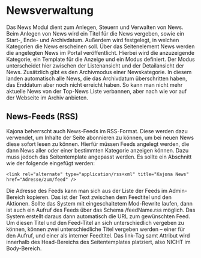 # Newsverwaltung

Das News Modul dient zum Anlegen, Steuern und Verwalten von News. 
Beim Anlegen von News wird ein Titel für die News vergeben, sowie ein Start-, Ende- und Archivdatum. Außerdem wird festgelegt, in welchen Kategorien die News erscheinen soll.
Über das Seitenelement News werden die angelegten News im Portal veröffentlicht. Hierbei wird die anzuzeigende Kategorie, ein Template für die Anzeige und ein Modus definiert. Der Modus unterscheidet hier zwischen der Listenansicht und der Detailansicht der News.
Zusätzlich gibt es den Archivmodus einer Newskategorie. In diesem landen automatisch alle News, die das Archivdatum überschritten haben, das Enddatum aber noch nicht erreicht haben. So kann man nicht mehr aktuelle News von der Top-News Liste verbannen, aber nach wie vor auf der Webseite im Archiv anbieten.

## News-Feeds (RSS)

Kajona beherrscht auch News-Feeds im RSS-Format. Diese werden dazu verwendet, um Inhalte der Seite abonnieren zu können, um bei neuen News diese sofort lesen zu können.
Hierfür müssen Feeds angelegt werden, die dann News aller oder einer bestimmten Kategorie anzeigen können. Dazu muss jedoch das Seitentemplate angepasst werden. Es sollte ein Abschnitt wie der folgende eingefügt werden:

`<link rel="alternate" type="application/rss+xml" title="Kajona News" href="Adresse/zum/feed" />`

Die Adresse des Feeds kann man sich aus der Liste der Feeds im Admin-Bereich kopieren. Das ist der Text zwischen dem Feedtitel und den Aktionen. Sollte das System mit eingeschaltetem Mod-Rewrite laufen, dann ist auch ein Aufruf des Feeds über das Schema /feedName.rss möglich. Das System erstellt daraus dann automatisch die URL zum gewünschten Feed. Um diesen Titel und den Feed-Titel an sich unterschiedlich vergeben zu können, können zwei unterschiedliche Titel vergeben werden – einer für den Aufruf, und einer als interner Feedtitel.
Das link-Tag samt Attribut wird innerhalb des Head-Bereichs des Seitentemplates platziert, also NICHT im Body-Bereich.
